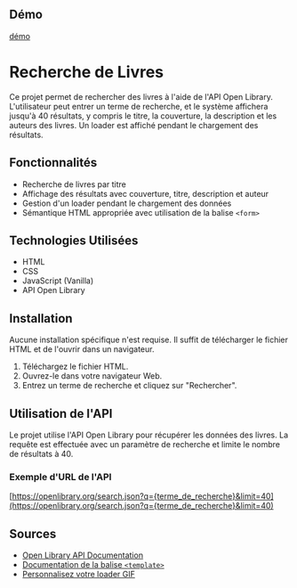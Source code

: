 ## Démo

[démo](https://christophe-008.github.io/book-finder/)

# Recherche de Livres

Ce projet permet de rechercher des livres à l'aide de l'API Open Library. L'utilisateur peut entrer un terme de recherche, et le système affichera jusqu'à 40 résultats, y compris le titre, la couverture, la description et les auteurs des livres. Un loader est affiché pendant le chargement des résultats.

## Fonctionnalités

-   Recherche de livres par titre
-   Affichage des résultats avec couverture, titre, description et auteur
-   Gestion d'un loader pendant le chargement des données
-   Sémantique HTML appropriée avec utilisation de la balise `<form>`

## Technologies Utilisées

-   HTML
-   CSS
-   JavaScript (Vanilla)
-   API Open Library

## Installation

Aucune installation spécifique n'est requise. Il suffit de télécharger le fichier HTML et de l'ouvrir dans un navigateur.

1. Téléchargez le fichier HTML.
2. Ouvrez-le dans votre navigateur Web.
3. Entrez un terme de recherche et cliquez sur "Rechercher".

## Utilisation de l'API

Le projet utilise l'API Open Library pour récupérer les données des livres. La requête est effectuée avec un paramètre de recherche et limite le nombre de résultats à 40.

### Exemple d'URL de l'API

[https://openlibrary.org/search.json?q={terme_de_recherche}&limit=40](https://openlibrary.org/search.json?q={terme_de_recherche}&limit=40)

## Sources

-   [Open Library API Documentation](https://openlibrary.org/developers/api)
-   [Documentation de la balise `<template>`](https://developer.mozilla.org/fr/docs/Web/HTML/Element/template)
-   [Personnalisez votre loader GIF](https://loading.io/)
